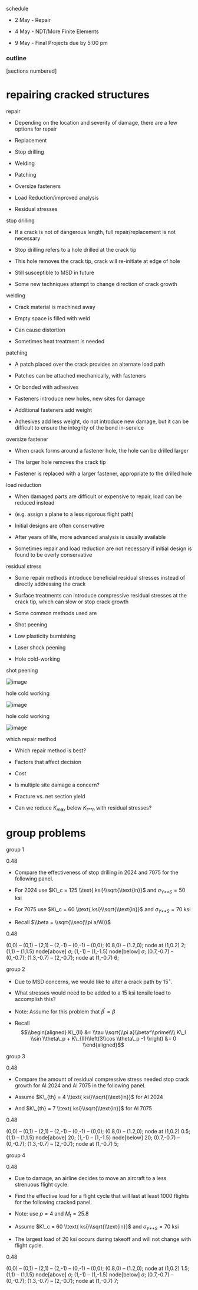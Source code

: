 <span>schedule</span>

-   2 May - Repair

-   4 May - NDT/More Finite Elements

-   9 May - Final Projects due by 5:00 pm

### outline

\[sections numbered\]

repairing cracked structures
============================

<span>repair</span>

-   Depending on the location and severity of damage, there are a few options for repair

-   Replacement

-   Stop drilling

-   Welding

-   Patching

-   Oversize fasteners

-   Load Reduction/improved analysis

-   Residual stresses

<span>stop drilling</span>

-   If a crack is not of dangerous length, full repair/replacement is not necessary

-   Stop drilling refers to a hole drilled at the crack tip

-   This hole removes the crack tip, crack will re-initiate at edge of hole

-   Still susceptible to MSD in future

-   Some new techniques attempt to change direction of crack growth

<span>welding</span>

-   Crack material is machined away

-   Empty space is filled with weld

-   Can cause distortion

-   Sometimes heat treatment is needed

<span>patching</span>

-   A patch placed over the crack provides an alternate load path

-   Patches can be attached mechanically, with fasteners

-   Or bonded with adhesives

-   Fasteners introduce new holes, new sites for damage

-   Additional fasteners add weight

-   Adhesives add less weight, do not introduce new damage, but it can be difficult to ensure the integrity of the bond in-service

<span>oversize fastener</span>

-   When crack forms around a fastener hole, the hole can be drilled larger

-   The larger hole removes the crack tip

-   Fastener is replaced with a larger fastener, appropriate to the drilled hole

<span>load reduction</span>

-   When damaged parts are difficult or expensive to repair, load can be reduced instead

-   (e.g. assign a plane to a less rigorous flight path)

-   Initial designs are often conservative

-   After years of life, more advanced analysis is usually available

-   Sometimes repair and load reduction are not necessary if initial design is found to be overly conservative

<span>residual stress</span>

-   Some repair methods introduce beneficial residual stresses instead of directly addressing the crack

-   Surface treatments can introduce compressive residual stresses at the crack tip, which can slow or stop crack growth

-   Some common methods used are

-   Shot peening

-   Low plasticity burnishing

-   Laser shock peening

-   Hole cold-working

<span>shot peening</span>

<img src="../Figures/shot-peening" alt="image" />

<span>hole cold working</span>

<img src="../Figures/hole-cold-working" alt="image" />

<span>hole cold working</span>

<img src="../Figures/hole-SN" alt="image" />

<span>which repair method</span>

-   Which repair method is best?

-   Factors that affect decision

-   Cost

-   Is multiple site damage a concern?

-   Fracture vs. net section yield

-   Can we reduce *K*<sub>*m**a**x*</sub> below *K*<sub>*t**h*</sub> with residual stresses?

group problems
==============

<span>group 1</span>

<span>0.48</span>

-   Compare the effectiveness of stop drilling in 2024 and 7075 for the following panel.

-   For 2024 use $K\_c = 125 \\text{ ksi}\\sqrt{\\text{in}}$ and *σ*<sub>*Y**S*</sub> = 50 ksi

-   For 7075 use $K\_c = 60 \\text{ ksi}\\sqrt{\\text{in}}$ and *σ*<sub>*Y**S*</sub> = 70 ksi

-   Recall $\\beta = \\sqrt{\\sec(\\pi a/W)}$

<span>0.48</span>

(0,0) – (0,1) – (2,1) – (2,-1) – (0,-1) – (0,0); (0.8,0) – (1.2,0); node at (1,0.2) <span>2</span>; (1,1) – (1,1.5) node\[above\] <span>*σ*</span>; (1,-1) – (1,-1.5) node\[below\] <span>*σ*</span>; (0.7,-0.7) – (0,-0.7); (1.3,-0.7) – (2,-0.7); node at (1,-0.7) <span>6</span>;

<span>group 2</span>

-   Due to MSD concerns, we would like to alter a crack path by 15<sup>∘</sup>.

-   What stresses would need to be added to a 15 ksi tensile load to accomplish this?

-   Note: Assume for this problem that *β*<sup>′</sup> = *β*

-   Recall
    $$\\begin{aligned}
            K\_{II} &= \\tau \\sqrt{\\pi a}\\beta^\\prime\\\\
            K\_I \\sin \\theta\_p + K\_{II}\\left(3\\cos \\theta\_p -1 \\right) &= 0
            \\end{aligned}$$

<span>group 3</span>

<span>0.48</span>

-   Compare the amount of residual compressive stress needed stop crack growth for Al 2024 and Al 7075 in the following panel.

-   Assume $K\_{th} = 4 \\text{ ksi}\\sqrt{\\text{in}}$ for Al 2024

-   And $K\_{th} = 7 \\text{ ksi}\\sqrt{\\text{in}}$ for Al 7075

<span>0.48</span>

(0,0) – (0,1) – (2,1) – (2,-1) – (0,-1) – (0,0); (0.8,0) – (1.2,0); node at (1,0.2) <span>0.5</span>; (1,1) – (1,1.5) node\[above\] <span>20</span>; (1,-1) – (1,-1.5) node\[below\] <span>20</span>; (0.7,-0.7) – (0,-0.7); (1.3,-0.7) – (2,-0.7); node at (1,-0.7) <span>5</span>;

<span>group 4</span>

<span>0.48</span>

-   Due to damage, an airline decides to move an aircraft to a less strenuous flight cycle.

-   Find the effective load for a flight cycle that will last at least 1000 flights for the following cracked panel.

-   Note: use *p* = 4 and *M*<sub>*t*</sub> = 25.8

-   Assume $K\_c = 60 \\text{ ksi}\\sqrt{\\text{in}}$ and *σ*<sub>*Y**S*</sub> = 70 ksi

-   The largest load of 20 ksi occurs during takeoff and will not change with flight cycle.

<span>0.48</span>

(0,0) – (0,1) – (2,1) – (2,-1) – (0,-1) – (0,0); (0.8,0) – (1.2,0); node at (1,0.2) <span>1.5</span>; (1,1) – (1,1.5) node\[above\] <span>*σ*</span>; (1,-1) – (1,-1.5) node\[below\] <span>*σ*</span>; (0.7,-0.7) – (0,-0.7); (1.3,-0.7) – (2,-0.7); node at (1,-0.7) <span>7</span>;
